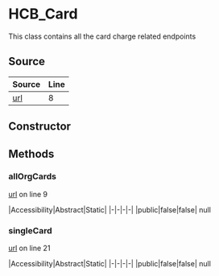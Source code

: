 # HCB_Card

This class contains all the card charge related endpoints
## Source
|Source|Line|
|-|-|
|[url](https://github.com/devramsean0/hcb.js/blob/4b9ac62/src/api_endpoints/card.ts#L8)|8|
## Constructor
## Methods
### allOrgCards
[url](https://github.com/devramsean0/hcb.js/blob/4b9ac62/src/api_endpoints/card.ts#L9) on line 9  

|Accessibility|Abstract|Static|
|-|-|-|-|
|public|false|false|
null

### singleCard
[url](https://github.com/devramsean0/hcb.js/blob/4b9ac62/src/api_endpoints/card.ts#L21) on line 21  

|Accessibility|Abstract|Static|
|-|-|-|-|
|public|false|false|
null
